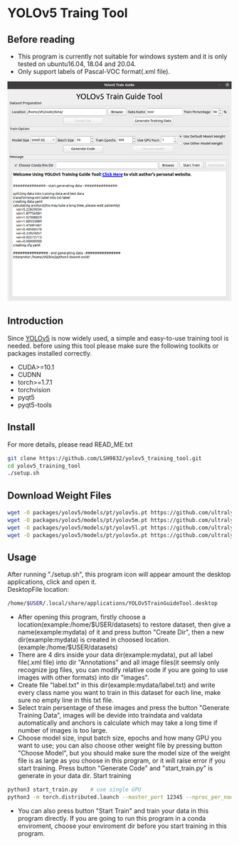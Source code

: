 # YOLOv5 Traing Tool
## Before reading
- This program is currently not suitable for windows system and it is only tested on ubuntu16.04, 18.04 and 20.04.
- Only support labels of Pascal-VOC format(.xml file).
<p align="center"><img width="800" src="https://github.com/LSH9832/YOLOv5TrainGuideTool/raw/main/src.png"></p>

## Introduction
Since <a href='https://github.com/ultralytics/yolov5'>YOLOv5</a> is now widely used, a simple and easy-to-use training tool is needed.
before using this tool please make sure the following toolkits or packages installed correctly.

- CUDA>=10.1
- CUDNN
- torch>=1.7.1
- torchvision
- pyqt5
- pyqt5-tools

## Install
For more details, please read READ_ME.txt
```bash
git clone https://github.com/LSH9832/yolov5_training_tool.git
cd yolov5_training_tool
./setup.sh
```
## Download Weight Files
```bash
wget -O packages/yolov5/models/pt/yolov5s.pt https://github.com/ultralytics/yolov5/releases/download/v5.0/yolov5s.pt
wget -O packages/yolov5/models/pt/yolov5m.pt https://github.com/ultralytics/yolov5/releases/download/v5.0/yolov5m.pt
wget -O packages/yolov5/models/pt/yolov5l.pt https://github.com/ultralytics/yolov5/releases/download/v5.0/yolov5l.pt
wget -O packages/yolov5/models/pt/yolov5x.pt https://github.com/ultralytics/yolov5/releases/download/v5.0/yolov5x.pt
```

## Usage
After running "./setup.sh", this program icon will appear amount the desktop applications, click and open it.<br>
DesktopFile location:
```bash
/home/$USER/.local/share/applications/YOLOv5TrainGuideTool.desktop
```
- After opening this program, firstly choose a location(example:/home/$USER/datasets) to restore dataset, then give a name(example:mydata) of it and press button "Create Dir", then a new dir(example:mydata) is created in choosed location.(example:/home/$USER/datasets)
- There are 4 dirs inside your data dir(example:mydata), put all label file(.xml file) into dir "Annotations" and all image files(it seemsly only recognize jpg files, you can modify relative code if you are going to use images with other formats) into dir "images".
- Create file "label.txt" in this dir(example:mydata/label.txt) and write every class name you want to train in this dataset for each line, make sure no empty line in this txt file.
- Select train persentage of these images and press the button "Generate Training Data", images will be devide into traindata and valdata automatically and anchors is calculate which may take a long time if number of images is too large.
- Choose model size, input batch size, epochs and how many GPU you want to use; you can also choose other weight file by pressing button "Choose Model", but you should make sure the model size of the weight file is as large as you choose in this program, or it will raise error if you start training. Press button "Generate Code" and "start_train.py" is generate in your data dir. Start training
```bash
python3 start_train.py    # use single GPU
python3 -m torch.distributed.launch --master_port 12345 --nproc_per_node ${GPUNUMBER} start_train.py    # use multi GPU of number ${GPUNUMBER}，of course you can change another master_port not being used.
```
- You can also press button "Start Train" and train your data in this program directly. If you are going to run this program in a conda enviroment, choose your enviroment dir before you start training in this program.
